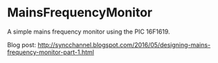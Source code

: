 # MainsFrequencyMonitor

A simple mains frequency monitor using the PIC 16F1619.

Blog post: http://syncchannel.blogspot.com/2016/05/designing-mains-frequency-monitor-part-1.html

